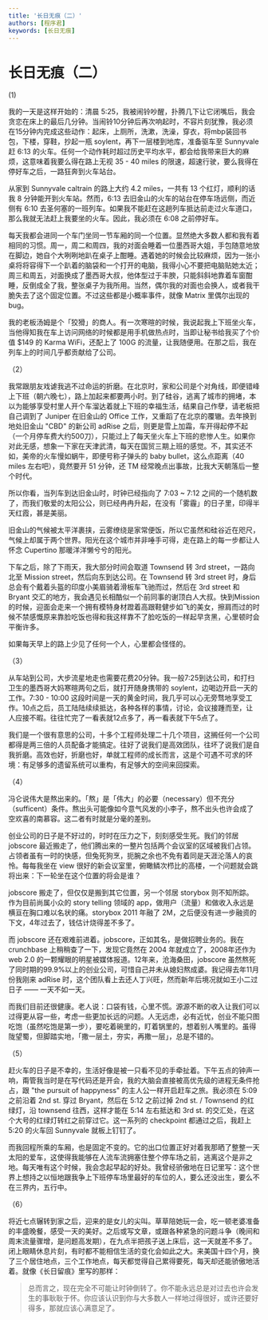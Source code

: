 ```yaml
---
title: '长日无痕（二）'
authors: [程序君]
keywords: [长日无痕]
---
```


# 长日无痕（二）

(1)

我的一天是这样开始的：清晨 5:25，我被闹铃吵醒，扑腾几下让它闭嘴后，我会贪恋在床上的最后几分钟。当闹铃10分钟后再次响起时，不容片刻犹豫，我必须在15分钟内完成这些动作：起床，上厕所，洗漱，洗澡，穿衣，将mbp装回书包，下楼，穿鞋，抄起一瓶 soylent，再下一层楼到地库，准备驱车至 Sunnyvale 赶 6:13 的火车。任何一个动作耗时超过历史平均水平，都会给我带来巨大的麻烦，这意味着我要么得在路上无视 35 - 40 miles 的限速，超速行驶，要么我得在停好车之后，一路狂奔到火车站台。

从家到 Sunnyvale caltrain 的路上大约 4.2 miles，一共有 13 个红灯，顺利的话我 8 分钟能开到火车站。然而，6:13 去旧金山的火车的站台在停车场远侧，而近侧有 6:10 去圣何塞的一班列车。如果我不能赶在这趟列车抵达前走过火车道口，那么我就无法赶上我要坐的火车。因此，我必须在 6:08 之前停好车。

每天我都会进同一个车门坐同一节车厢的同一个位置。显然绝大多数人都和我有着相同的习惯。周一，周二和周四，我的对面会睡着一位墨西哥大姐，手包随意地放在脚边，她自个大咧咧地趴在桌子上酣睡。遇着她的时候会比较麻烦，因为一张小桌将将容得下一个趴着的脑袋和一个打开的电脑，我得小心不要把电脑贴她太近；周三和周五，对面换成了墨西哥大叔，他体型过于丰腴，只能斜斜地靠着车窗酣睡，反倒成全了我，整张桌子为我所用。当然，偶尔我的对面也会换人，或者我干脆失去了这个固定位置。不过这些都是小概率事件，就像 Matrix 里偶尔出现的 bug。

我的老板汤姆是个「狡猾」的商人。有一次寒暄的时候，我说起我上下班坐火车，当他得知我在车上访问网络的时候都是用手机做热点时，当即让秘书给我买了个价值 $149 的 Karma WiFi，还配上了 100G 的流量，让我随便用。在那之后，我在列车上的时间几乎都贡献给了公司。

（2）

我常跟朋友戏谑我逃不过命运的折磨。在北京时，家和公司是个对角线，即便错峰上下班（朝六晚七），路上加起来都要两小时。到了硅谷，逃离了城市的拥堵，本以为能够享受村里人开个车溜达着就上下班的幸福生活，结果自己作孽，请老板把自己调到了 Juniper 在旧金山的 Office 工作，又重蹈了在北京的覆辙。去年换到地处旧金山 "CBD" 的新公司 adRise 之后，则更是雪上加霜，车开得起停不起（一个月停车费大约500刀），只能过上了每天坐火车上下班的悲惨人生。如果你对此无感，想象一下家在天津武清，每天在国贸三期上班的感觉。不，其实还不如，美帝的火车慢如蜗牛，即便号称子弹头的 baby bullet，这么点距离（40 miles 左右吧），竟然要开 51 分钟，还 TM 经常晚点出事故，比我大天朝落后一整个时代。

所以你看，当列车到达旧金山时，时钟已经指向了 7:03 ~ 7:12 之间的一个随机数了，而我们敬爱的太阳公公，则已经冉冉升起，在没有「雾霾」的日子里，印得半天红霞，甚是美丽。

旧金山的气候被太平洋裹挟，云雾缭绕是家常便饭，所以它虽然和硅谷近在咫尺，气候上却属于两个世界。阳光在这个城市并非唾手可得，走在路上的每一步都让人怀念 Cupertino 那暖洋洋懒兮兮的阳光。

下车之后，除了下雨天，我大部分时间会取道 Townsend 转 3rd street，一路向北至 Mission street，然后向东到达公司。在 Townsend 转 3rd street 时，身后总会有个戴着头盔的印度小美眉骑着滑板车飞驰而过，然后在 3rd street 和 Bryant 交汇的地方，我会遇见长相酷似一个前同事的谢顶白人大叔。快到Mission的时候，迎面会走来一个拥有模特身材蹬着高跟鞋健步如飞的美女，擦肩而过的时候不禁感慨原来靠脸吃饭也得和我这样靠不了脸吃饭的一样起早贪黑，心里顿时会平衡许多。

如果每天早上的路上少见了任何一个人，心里都会怪怪的。

（3）

从车站到公司，大步流星地走也需要花费20分钟。我一般7:25到达公司，和打扫卫生的墨西哥大妈寒暄两句之后，就打开随身携带的 soylent，边喝边开启一天的工作。7:30 - 10:00 这段时间是一天的黄金时间，我几乎可以心无旁骛地享受工作。10点之后，员工陆陆续续抵达，各种各样的事情，讨论，会议接踵而至，让人应接不暇。往往忙完了一看表就12点多了，再一看表就下午5点了。

我们是一个很有意思的公司，十多个工程师处理二十几个项目，这搁任何一个公司都得是两三倍的人员配备才能搞定。往好了说我们是高效团队，往坏了说我们是自我折磨。高效也好，折磨也好，单就工程师的成长而言，这是个可遇不可求的环境：有足够多的遗留系统可以重构，有足够大的空间来回探索。

（4）

冯仑说伟大是熬出来的。「熬」是「伟大」的必要（necessary）但不充分（sufficent）条件。熬出头可能像如今意气风发的小李子，熬不出头也许会成了空欢喜的南慕容。这二者有时就是分毫的差别。

创业公司的日子是不好过的，时时在压力之下，刻刻感受生死。我们的邻居 jobscore 最近搬走了，他们腾出来的一整片包括两个会议室的区域被我们占领。占领者虽有一时的快感，但兔死狗烹，扼腕之余也不免有着同是天涯沦落人的哀怜。每每我坐在 view 很好的新会议室里，俯瞰鳞次栉比的高楼，一个问题就会跳将出来：下一轮坐在这个位置的将会是谁？

jobscore 搬走了，但仅仅是搬到其它位置，另一个邻居 storybox 则不知所踪。作为目前尚属小众的 story telling 领域的 app，做用户（流量）和做收入永远是横亘在胸口难以名状的痛。storybox 2011 年融了 2M，之后便没有进一步融资的下文，4年过去了，钱估计烧得差不多了。

而 jobscore 还在艰难前进着。jobscore，正如其名，是做招聘业务的。我在 crunchbase 上稍稍查了一下，发现它竟然在 2004 年就成立了，2008年还作为 web 2.0 的一颗耀眼的明星被媒体报道。12年来，沧海桑田，jobscore 虽然熬死了同时期的99.9%以上的创业公司，可惜自己并未从媳妇熬成婆。我记得去年11月份我刚来 adRise 时，这个团队看上去还人丁兴旺，然而新年后境况就如王小二过日子 —— 一天不如一天。

而我们目前还很健康。老人说：口袋有钱，心里不慌。源源不断的收入让我们可以过得更从容一些，考虑一些更加长远的问题。人无远虑，必有近忧，创业不能只图吃饱（虽然吃饱是第一步），要吃着碗里的，盯着锅里的，想着别人嘴里的。虽得陇望蜀，但脚踏实地，「撒一层土，夯实，再撒一层」，总是不错的。

（5）

赶火车的日子是不幸的，生活好像是被一只看不见的手牵扯着。下午五点的钟声一响，甭管我当时是在写代码还是开会，我的大脑会直接被高优先级的进程无条件抢占，跟 "the pursuit of happyness" 的主人公一样开启赶车之旅。我必须在 5:09 之前沿着 2nd st. 穿过 Bryant，然后在 5:12 之前过掉 2nd st. / Townsend 的红绿灯，沿 townsend 往西，这样才能在 5:14 左右抵达和 3rd st. 的交汇处，在这个大号的红绿灯转红之前穿过它。这一系列的 checkpoint 都通过之后，我赶上 5:20 的火车回 Sunnyvale 就板上钉钉了。

而我回程所乘的车厢，也是固定不变的。它的出口位置正好对着我那晒了整整一天太阳的爱车，这使得我能够在人流车流拥塞住整个停车场之前，逃离这个是非之地。每天唯有这个时候，我会念起早起的好处。我曾经骄傲地在日记里写：这个世界上想持之以恒地跟我争上下班停车场里最好的车位的人，要么还没出生，要么不在三界内，五行中。

（6）

将近七点辗转到家之后，迎来的是女儿的尖叫。草草陪她玩一会，吃一顿老婆准备的丰盛晚餐，感受一天的美好。之后或写文章，或跟各种紧急的问题斗争（晚间和周末流量骤增，是问题高发期），在九点半把孩子送上床后，这一天就差不多了。闭上眼睛休息片刻，有时都不能相信生活的变化会如此之大。来美国十四个月，换了三个居住地点，三个工作地点，每天都觉得自己累得要死，每天却还能骄傲地活着。就像《长日留痕》里写的那样：

> 总而言之，现在完全不可能让时钟倒转了。你不能永远总是对过去也许会发生的事耿耿于怀。你应该认识到你与大多数人一样地过得很好，或许还要好得多，那就应该心满意足了。

